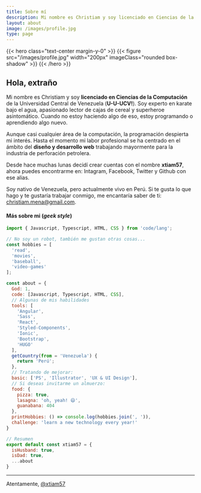 ```yaml
---
title: Sobre mí
description: Mi nombre es Christiam y soy licenciado en Ciencias de la Computación de la Universidad Central de Venezuela (U-U-UCV!)
layout: about
image: /images/profile.jpg
type: page
---
```


{{< hero class="text-center margin-y-0" >}}
{{< figure src="/images/profile.jpg" width="200px" imageClass="rounded box-shadow"  >}}
{{< /hero >}}

## Hola, extraño

Mi nombre es Christiam y soy **licenciado en Ciencias de la Computación** de la Universidad Central de Venezuela (**U-U-UCV!**). Soy experto en karate bajo el agua, apasionado lector de cajas de cereal y superheroe asintomático. Cuando no estoy haciendo algo de eso, estoy programando o aprendiendo algo nuevo.

Aunque casi cualquier área de la computación, la programación despierta mi interés. Hasta el momento mi labor profesional se ha centrado en el ámbito del **diseño y desarrollo web** trabajando mayormente para la industria de perforación petrolera.

Desde hace muchas lunas decidí crear cuentas con el nombre **xtiam57**, ahora puedes encontrarme en: Intagram, Facebook, Twitter y Github con ese alias.

Soy nativo de Venezuela, pero actualmente vivo en Perú. Si te gusta lo que hago y te gustaría trabajar conmigo, me encantaría saber de ti: christiam.mena@gmail.com.


#### Más sobre mi (_geek style_)

```js
import { Javascript, Typescript, HTML, CSS } from 'code/lang';

// No soy un robot, también me gustan otras cosas...
const hobbies = [
  'read',
  'movies',
  'baseball',
  'video-games'
];

const about = {
  God: 1,
  code: [Javascript, Typescript, HTML, CSS],
  // Algunas de mis habilidades
  tools: [
    'Angular',
    'Sass',
    'React',
    'Styled-Components',
    'Ionic',
    'Bootstrap',
    'HUGO'
  ],
  getCountry(from = 'Venezuela') {
    return 'Perú';
  },
  // Tratando de mejorar:
  basic: ['PS', 'Illustrator', 'UX & UI Design'],
  // Si deseas invitarme un almuerzo:
  food: {
    pizza: true,
    lasagna: 'oh, yeah! 😄',
    guanabana: 404
  },
  printHobbies: () => console.log(hobbies.join(', ')),
  challenge: 'learn a new technology every year!'
}

// Resumen
export default const xtiam57 = {
  isHusband: true,
  isDad: true,
  ...about
}
```

***

Atentamente,
[@xtiam57](https://github.com/xtiam57)

